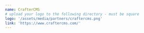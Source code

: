 ```yaml
---
name: CrafterCMS
# upload your logo to the following directory - must be square
logo: '/assets/media/partners/craftercms.png'
link: 'https://www.craftercms.com/'
---
```

